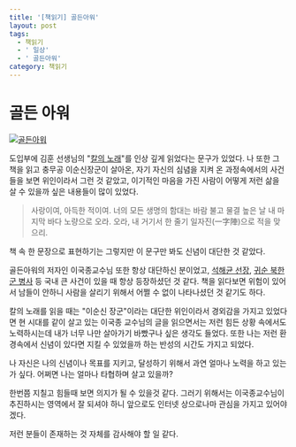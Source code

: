 ```yaml
---
title: '[책읽기] 골든아워'
layout: post
tags:
  - 책읽기
  - ' 일상'
  - ' 골든아워'
category: 책읽기
---
```

# 골든 아워

[![골든아워](http://image.kyobobook.co.kr/images/book/xlarge/823/x9788965962823.jpg "골든아워")](http://www.kyobobook.co.kr/product/detailViewKor.laf?mallGb=KOR&ejkGb=KOR&barcode=9788965962823#N "골든아워")



도입부에 김훈 선생님의 "[칼의 노래](https://namu.wiki/w/%EC%B9%BC%EC%9D%98%20%EB%85%B8%EB%9E%98?from=%EC%B9%BC%EC%9D%98%EB%85%B8%EB%9E%98 "칼의 노래")"를 인상 깊게 읽었다는 문구가 있었다. 나 또한 그 책을 읽고 충무공 이순신장군이 살아온, 자기 자신의 심념을 지켜 온 과정속에서의 사건들을 보면 위인이라서 그런 것 같았고, 이기적인 마음을 가진 사람이 어떻게 저런 삶을 살 수 있을까 싶은 내용들이 많이 있었다. 


> 사랑이여, 아득한 적이여.
너의 모든 생명의 함대는 바람 불고 물결 높은 날
내 마지막 바다 노량으로 오라.
오라, 내 거기서 한 줄기 일자진(一字陣)으로 적을 맞으리.

책 속 한 문장으로 표현하기는 그렇지만 이 문구만 봐도 신념이 대단한 것 같았다. 

골든아워의 저자인 이국종교수님 또한 항상 대단하신 분이었고, [석해균 선장](https://namu.wiki/w/%EC%84%9D%ED%95%B4%EA%B7%A0 "석해균 선장"), [귀순 북한군 병사](https://namu.wiki/w/2017%EB%85%84%20%ED%8C%90%EB%AC%B8%EC%A0%90%20%EA%B7%80%EC%88%9C%20%EB%B6%81%ED%95%9C%EA%B5%B0%20%EC%B4%9D%EA%B2%A9%20%EC%82%AC%EA%B1%B4 "귀순 북한군 병사") 등 국내 큰 사건이 있을 때 항상 등장하셨던 것 같다. 책을 읽다보면 위험이 있어서 남들이 안하니 사람을 살리기 위해서  어쩔 수 없이 나타나셨던 것 같기도 하다. 

칼의 노래를 읽을 때는 "이순신 장군"이라는 대단한 위인이라서 경외감을 가지고 있었다면 현 시대를 같이 살고 있는 이국종 교수님의 글을 읽으면서는 저런 힘든 상황 속에서도 노력하시는데 내가 너무 나만 살아가기 바빴구나 싶은 생각도 들었다. 또한 나는 저런 환경속에서 신념이 있다면 지킬 수 있었을까 하는 반성의 시간도 가지고 되었다. 

나 자신은 나의 신념이나 목표를 지키고, 달성하기 위해서 과연 얼마나 노력을 하고 있는가 싶다. 어쩌면 나는 얼마나 타협하며 살고 있을까?

한번쯤 지칠고 힘들때 보면 의지가 될 수 있을것 같다. 그러기 위해서는 이국종교수님이 추진하시는 영역에서 잘 되셔야 하니 앞으로도 인터넷 상으로나마 관심을 가지고 있어야겠다.

저런 분들이 존재하는 것 자체를 감사해야 할 일 같다.


